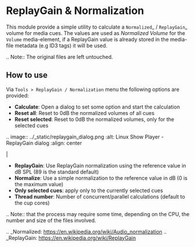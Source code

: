 ReplayGain & Normalization
==========================

This module provide a simple utility to calculate a `Normalized`_ / `ReplayGain`_
volume for media cues. The values are used as *Normalized Volume* for the ``Volume``
media-element, if a ReplayGain value is already stored in the media-file metadata
(e.g ID3 tags) it will be used.

.. Note::
    The original files are left untouched.

How to use
----------

Via ``Tools > ReplayGain / Normalization`` menu the following options are provided:

* **Calculate**: Open a dialog to set some option and start the calculation
* **Reset all**: Reset to 0dB the normalized volumes of all cues
* **Reset selected**: Reset to 0dB the normalized volumes, only for the selected cues

.. image:: ../_static/replaygain_dialog.png
    :alt: Linux Show Player - ReplayGain dialog
    :align: center

|

* **ReplayGain**: Use ReplayGain normalization using the reference value in dB SPL (89 is the standard default)
* **Normalize**: Use a simple normalization to the reference value in dB (0 is the maximum value)
* **Only selected cues**: apply only to the currently selected cues
* **Thread number**: Number of concurrent/parallel calculations (default to the cup cores)

.. Note::
    that the process may require some time, depending on the CPU, the number
    and size of the files involved.

.. _Normalized: https://en.wikipedia.org/wiki/Audio_normalization
.. _ReplayGain: https://en.wikipedia.org/wiki/ReplayGain